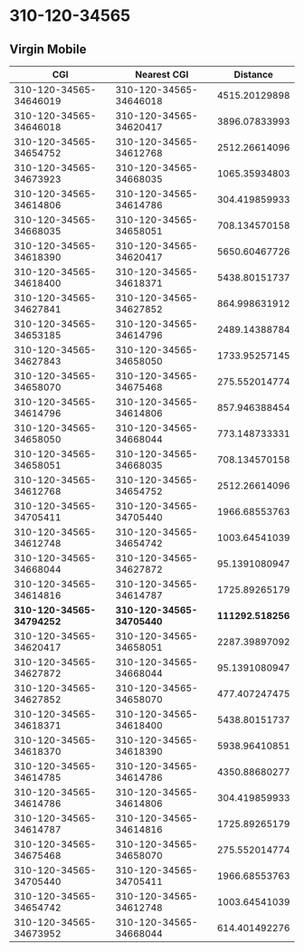 # 310-120-34565
## Virgin Mobile


| CGI | Nearest CGI | Distance |
|-----|-------------|----------|
| 310-120-34565-34646019 | 310-120-34565-34646018 | 4515.20129898 |
| 310-120-34565-34646018 | 310-120-34565-34620417 | 3896.07833993 |
| 310-120-34565-34654752 | 310-120-34565-34612768 | 2512.26614096 |
| 310-120-34565-34673923 | 310-120-34565-34668035 | 1065.35934803 |
| 310-120-34565-34614806 | 310-120-34565-34614786 | 304.419859933 |
| 310-120-34565-34668035 | 310-120-34565-34658051 | 708.134570158 |
| 310-120-34565-34618390 | 310-120-34565-34620417 | 5650.60467726 |
| 310-120-34565-34618400 | 310-120-34565-34618371 | 5438.80151737 |
| 310-120-34565-34627841 | 310-120-34565-34627852 | 864.998631912 |
| 310-120-34565-34653185 | 310-120-34565-34614796 | 2489.14388784 |
| 310-120-34565-34627843 | 310-120-34565-34658050 | 1733.95257145 |
| 310-120-34565-34658070 | 310-120-34565-34675468 | 275.552014774 |
| 310-120-34565-34614796 | 310-120-34565-34614806 | 857.946388454 |
| 310-120-34565-34658050 | 310-120-34565-34668044 | 773.148733331 |
| 310-120-34565-34658051 | 310-120-34565-34668035 | 708.134570158 |
| 310-120-34565-34612768 | 310-120-34565-34654752 | 2512.26614096 |
| 310-120-34565-34705411 | 310-120-34565-34705440 | 1966.68553763 |
| 310-120-34565-34612748 | 310-120-34565-34654742 | 1003.64541039 |
| 310-120-34565-34668044 | 310-120-34565-34627872 | 95.1391080947 |
| 310-120-34565-34614816 | 310-120-34565-34614787 | 1725.89265179 |
| **310-120-34565-34794252** | **310-120-34565-34705440** | **111292.518256** |
| 310-120-34565-34620417 | 310-120-34565-34658051 | 2287.39897092 |
| 310-120-34565-34627872 | 310-120-34565-34668044 | 95.1391080947 |
| 310-120-34565-34627852 | 310-120-34565-34658070 | 477.407247475 |
| 310-120-34565-34618371 | 310-120-34565-34618400 | 5438.80151737 |
| 310-120-34565-34618370 | 310-120-34565-34618390 | 5938.96410851 |
| 310-120-34565-34614785 | 310-120-34565-34614786 | 4350.88680277 |
| 310-120-34565-34614786 | 310-120-34565-34614806 | 304.419859933 |
| 310-120-34565-34614787 | 310-120-34565-34614816 | 1725.89265179 |
| 310-120-34565-34675468 | 310-120-34565-34658070 | 275.552014774 |
| 310-120-34565-34705440 | 310-120-34565-34705411 | 1966.68553763 |
| 310-120-34565-34654742 | 310-120-34565-34612748 | 1003.64541039 |
| 310-120-34565-34673952 | 310-120-34565-34668044 | 614.401492276 |
